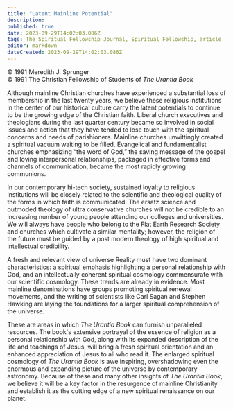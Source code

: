 ```yaml
---
title: "Latent Mainline Potential"
description: 
published: true
date: 2023-09-29T14:02:03.086Z
tags: The Spiritual Fellowship Journal, Spiritual Fellowship, article
editor: markdown
dateCreated: 2023-09-29T14:02:03.086Z
---
```


<p class="v-card v-sheet theme--light gray lighten-3 px-2">© 1991 Meredith J. Sprunger<br>© 1991 The Christian Fellowship of Students of <i>The Urantia Book</i></p>

Although mainline Christian churches have experienced a substantial loss of membership in the last twenty years, we believe these religious institutions in the center of our historical culture carry the latent potentials to continue to be the growing edge of the Christian faith. Liberal church executives and theologians during the last quarter century became so involved in social issues and action that they have tended to lose touch with the spiritual concerns and needs of parishioners. Mainline churches unwittingly created a spiritual vacuum waiting to be filled. Evangelical and fundamentalist churches emphasizing “the word of God,” the saving message of the gospel and loving interpersonal relationships, packaged in effective forms and channels of communication, became the most rapidly growing communions.

In our contemporary hi-tech society, sustained loyalty to religious institutions will be closely related to the scientific and theological quality of the forms in which faith is communicated. The ersatz science and outmoded theology of ultra conservative churches will not be credible to an increasing number of young people attending our colleges and universities. We will always have people who belong to the Flat Earth Research Society and churches which cultivate a similar mentality; however, the religion of the future must be guided by a post modern theology of high spiritual and intellectual credibility.

A fresh and relevant view of universe Reality must have two dominant characteristics: a spiritual emphasis highlighting a personal relationship with God, and an intellectually coherent spiritual cosmology commensurate with our scientific cosmology. These trends are already in evidence. Most mainline denominations have groups promoting spiritual renewal movements, and the writing of scientists like Carl Sagan and Stephen Hawking are laying the foundations for a larger spiritual comprehension of the universe.

These are areas in which _The Urantia Book_ can furnish unparalleled resources. The book's extensive portrayal of the essence of religion as a personal relationship with God, along with its expanded description of the life and teachings of Jesus, will bring a fresh spiritual orientation and an enhanced appreciation of Jesus to all who read it. The enlarged spiritual cosmology of _The Urantia Book_ is awe inspiring, overshadowing even the enormous and expanding picture of the universe by contemporary astronomy. Because of these and many other insights of _The Urantia Book_, we believe it will be a key factor in the resurgence of mainline Christianity and establish it as the cutting edge of a new spiritual renaissance on our planet.